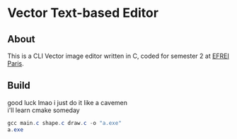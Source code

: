 # Vector Text-based Editor
## About
This is a CLI Vector image editor written in C, coded for semester 2 at [EFREI Paris](https://eng.efrei.fr/).

## Build
good luck lmao i just do it like a cavemen\
i'll learn cmake someday
```powershell
gcc main.c shape.c draw.c -o "a.exe"
a.exe
```
